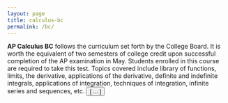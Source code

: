 ```yaml
---
layout: page
title: calculus-bc
permalink: /bc/
---
```


<script src="https://www.w3schools.com/lib/w3.js"></script>

<b>AP Calculus BC</b> follows the curriculum set forth by the College Board. It is worth the equivalent of two semesters of college credit upon successful completion of the AP examination in May. Students enrolled in this course are required to take this test. Topics covered include library of functions, limits, the derivative, applications of the derivative, definite and indefinite integrals, applications of integration, techniques of integration, infinite series and sequences, etc. <button onclick="w3.toggleShow('#notes')"> [ ... ] </button>

<p id='notes' style='display:none;'>		
<iframe src="https://apteacher.github.io/d-ca-html/bc.html" width="100%" height="1000" frameborder="0" marginheight="0" marginwidth="0">Loading…</iframe>
</p>

